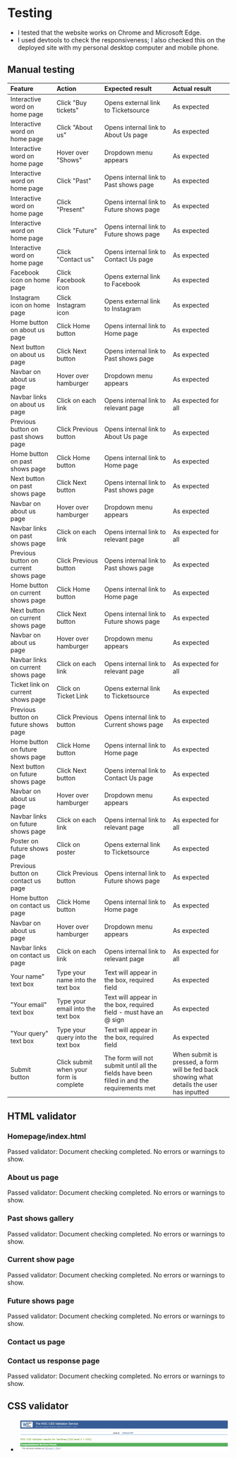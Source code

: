 # Testing

- I tested that the website works on Chrome and Microsoft Edge.
- I used devtools to check the responsiveness; I also checked this on the deployed site with my personal desktop computer and mobile phone.

## Manual testing
|Feature|Action|Expected result|Actual result|
|:----|:----|:----|:----|
|Interactive word on home page|Click "Buy tickets"|Opens external link to Ticketsource|As expected|
|Interactive word on home page|Click "About us"|Opens internal link to About Us page|As expected|
|Interactive word on home page|Hover over "Shows"|Dropdown menu appears|As expected|
|Interactive word on home page|Click "Past"|Opens internal link to Past shows page|As expected|
|Interactive word on home page|Click "Present"|Opens internal link to Future shows page|As expected|
|Interactive word on home page|Click "Future"|Opens internal link to Future shows page|As expected|
|Interactive word on home page|Click "Contact us"|Opens internal link to Contact Us page|As expected|
|Facebook icon on home page|Click Facebook icon|Opens external link to Facebook|As expected|
|Instagram icon on home page|Click Instagram icon|Opens external link to Instagram|As expected|
|Home button on about us page|Click Home button|Opens internal link to Home page|As expected|
|Next button on about us page|Click Next button|Opens internal link to Past shows page|As expected|
|Navbar on about us page|Hover over hamburger|Dropdown menu appears|As expected|
|Navbar links on about us page|Click on each link |Opens internal link to relevant page|As expected for all|
|Previous button on past shows page|Click Previous button|Opens internal link to About Us page|As expected|
|Home button on past shows page|Click Home button|Opens internal link to Home page|As expected|
|Next button on past shows page|Click Next button|Opens internal link to Past shows page|As expected|
|Navbar on about us page|Hover over hamburger|Dropdown menu appears|As expected|
|Navbar links on past shows page|Click on each link |Opens internal link to relevant page|As expected for all|
|Previous button on current shows page|Click Previous button|Opens internal link to Past shows page|As expected|
|Home button on current shows page|Click Home button|Opens internal link to Home page|As expected|
|Next button on current shows page|Click Next button|Opens internal link to Future shows page|As expected|
|Navbar on about us page|Hover over hamburger|Dropdown menu appears|As expected|
|Navbar links on current shows page|Click on each link |Opens internal link to relevant page|As expected for all|
|Ticket link on current shows page|Click on Ticket Link|Opens external link to Ticketsource|As expected|
|Previous button on future shows page|Click Previous button|Opens internal link to Current shows page|As expected|
|Home button on future shows page|Click Home button|Opens internal link to Home page|As expected|
|Next button on future shows page|Click Next button|Opens internal link to Contact Us page|As expected|
|Navbar on about us page|Hover over hamburger|Dropdown menu appears|As expected|
|Navbar links on future shows page|Click on each link |Opens internal link to relevant page|As expected for all|
|Poster on future shows page|Click on poster|Opens external link to Ticketsource|As expected|
|Previous button on contact us page|Click Previous button|Opens internal link to Future shows page|As expected|
|Home button on contact us page|Click Home button|Opens internal link to Home page|As expected|
|Navbar on about us page|Hover over hamburger|Dropdown menu appears|As expected|
|Navbar links on contact us page|Click on each link |Opens internal link to relevant page|As expected for all|
|Your name" text box|Type your name into the text box|Text will appear in the box, required field|As expected
"Your email" text box|Type your email into the text box|Text will appear in the box, required field -  must have an @ sign|As expected
"Your query" text box|Type your query into the text box|Text will appear in the box, required field|As expected
Submit button|Click submit when your form is complete|The form will not submit until all the fields have been filled in and the requirements met|When submit is pressed, a form will be fed back showing what details the user has inputted|	As expected|


## HTML validator

### Homepage/index.html
Passed validator: Document checking completed. No errors or warnings to show.

### About us page
Passed validator: Document checking completed. No errors or warnings to show.

### Past shows gallery
Passed validator: Document checking completed. No errors or warnings to show.

### Current show page
Passed validator: Document checking completed. No errors or warnings to show.

### Future shows page
Passed validator: Document checking completed. No errors or warnings to show.

### Contact us page


### Contact us response page
Passed validator: Document checking completed. No errors or warnings to show.

  
## CSS validator
- ![CSS validator](assets/images/cssvali.png)


